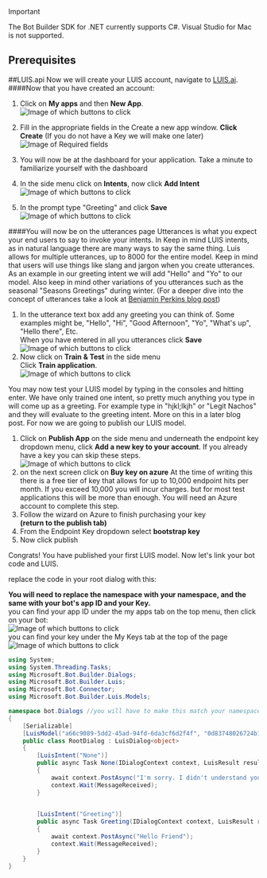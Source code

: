 > [!IMPORTANT]> The Bot Builder SDK for .NET currently supports C#. Visual Studio for Mac is not supported.## Prerequisites##LUIS.apiNow we will create your LUIS account, navigate to [LUIS.ai](https://www.luis.ai/home/index). ####Now that you have created an account:1. Click on **My apps** and then **New App**.   ![Image of which buttons to click](Screenshots/newLuisApp1.png)2. Fill in the appropriate fields in the Create a new app window. **Click Create**   (If you do not have a Key we will make one later)  ![Image of Required fields](Screenshots/newLuisApp2.png)3. You will now be at the dashboard for your application.  Take a minute to familiarize yourself with the dashboard4. In the side menu click on **Intents**,  now click **Add Intent**![Image of which buttons to click](Screenshots/newLuisApp3.png)6. In the prompt type "Greeting" and click **Save**  ![Image of which buttons to click](Screenshots/newLuisApp4.png)####You will now be on the utterances pageUtterances is what you expect your end users to say to invoke your intents. In Keep in mind LUIS intents, as in natural language there are many ways to say the same thing.  Luis allows for multiple utterances, up to 8000 for the entire model.   Keep in mind that users will use things like slang and jargon when you create utterances.  As an example in our greeting intent we will add "Hello" and "Yo" to our model.  Also keep in mind other variations of you utterances such as the seasonal "Seasons Greetings" during winter.  (For a deeper dive into the concept of utterances take a look at [Benjamin Perkins blog post](https://blogs.msdn.microsoft.com/benjaminperkins/2016/12/13/1000-must-have-utterances-for-your-chatbot-using-luis/))1. In the utterance text box add any greeting you can think of.  Some examples might be, "Hello", "Hi", "Good Afternoon", "Yo", "What's up", "Hello there", Etc.   When you have entered in all you utterances click **Save**  ![Image of which buttons to click](Screenshots/newLuisApp5.png)2. Now click on **Train & Test** in the side menu     Click **Train application**.  ![Image of which buttons to click](Screenshots/newLuisApp6.png)You may now test your LUIS model by typing in the consoles and hitting enter.  We have only trained one intent, so pretty much anything you type in will come up as a greeting.  For example type in "hjkl;lkjh" or "Legit Nachos" and they will evaluate to the greeting intent.  More on this in a later blog post.  For now we are going to publish our LUIS model.1. Click on **Publish App** on the side menu and underneath the endpoint key dropdown menu, click **Add a new key to your account**.  If you already have a key you can skip these steps.  ![Image of which buttons to click](Screenshots/newLuisApp7.png)  2. on the next screen click on **Buy key on azure**  At the time of writing this there is a free tier of key that allows for up to 10,000 endpoint hits per month.  If you exceed 10,000 you will incur charges.  but for most test applications this will be more than enough.  You will need an Azure account to complete this step.3. Follow the wizard on Azure to finish purchasing your key    **(return to the publish tab)**4. From the Endpoint Key dropdown select **bootstrap key**5. Now click publishCongrats! You have published your first LUIS model.Now let's link your bot code and LUIS.replace the code in your root dialog with this:    **You will need to replace the namespace with your namespace, and the same with your bot's app ID and your Key.**   you can find your app ID under the my apps tab on the top menu, then click on your bot:   ![Image of which buttons to click](Screenshots/newLuisApp9.png)  you can find your key under the My Keys tab at the top of the page  ![Image of which buttons to click](Screenshots/newLuisApp10.png)```csusing System;  using System.Threading.Tasks;  using Microsoft.Bot.Builder.Dialogs;  using Microsoft.Bot.Builder.Luis;  using Microsoft.Bot.Connector;using Microsoft.Bot.Builder.Luis.Models;  namespace bot.Dialogs //you will have to make this match your namespace{    [Serializable]    [LuisModel("a66c9089-5dd2-45ad-94fd-6da3cf6d2f4f", "0d83748026724b16884080380bb3f5a0")] //[LuisModel("BOT ID", "KEY")]    public class RootDialog : LuisDialog<object>    {        [LuisIntent("None")]        public async Task None(IDialogContext context, LuisResult result)        {            await context.PostAsync("I'm sorry. I didn't understand you.");            context.Wait(MessageReceived);        }                [LuisIntent("Greeting")]        public async Task Greeting(IDialogContext context, LuisResult result)        {            await context.PostAsync("Hello Friend");            context.Wait(MessageReceived);        }    }}```